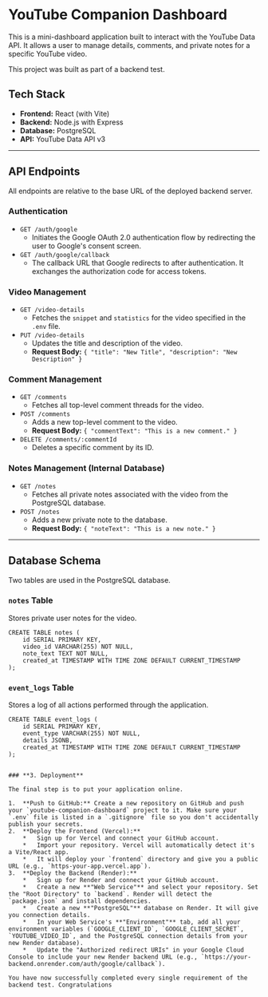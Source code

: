 # YouTube Companion Dashboard

This is a mini-dashboard application built to interact with the YouTube Data API. It allows a user to manage details, comments, and private notes for a specific YouTube video.

This project was built as part of a backend test.

## Tech Stack

*   **Frontend:** React (with Vite)
*   **Backend:** Node.js with Express
*   **Database:** PostgreSQL
*   **API:** YouTube Data API v3

---

## API Endpoints

All endpoints are relative to the base URL of the deployed backend server.

### Authentication

*   `GET /auth/google`
    *   Initiates the Google OAuth 2.0 authentication flow by redirecting the user to Google's consent screen.
*   `GET /auth/google/callback`
    *   The callback URL that Google redirects to after authentication. It exchanges the authorization code for access tokens.

### Video Management

*   `GET /video-details`
    *   Fetches the `snippet` and `statistics` for the video specified in the `.env` file.
*   `PUT /video-details`
    *   Updates the title and description of the video.
    *   **Request Body:** `{ "title": "New Title", "description": "New Description" }`

### Comment Management

*   `GET /comments`
    *   Fetches all top-level comment threads for the video.
*   `POST /comments`
    *   Adds a new top-level comment to the video.
    *   **Request Body:** `{ "commentText": "This is a new comment." }`
*   `DELETE /comments/:commentId`
    *   Deletes a specific comment by its ID.

### Notes Management (Internal Database)

*   `GET /notes`
    *   Fetches all private notes associated with the video from the PostgreSQL database.
*   `POST /notes`
    *   Adds a new private note to the database.
    *   **Request Body:** `{ "noteText": "This is a new note." }`

---

## Database Schema

Two tables are used in the PostgreSQL database.

### `notes` Table

Stores private user notes for the video.

```
CREATE TABLE notes (
    id SERIAL PRIMARY KEY,
    video_id VARCHAR(255) NOT NULL,
    note_text TEXT NOT NULL,
    created_at TIMESTAMP WITH TIME ZONE DEFAULT CURRENT_TIMESTAMP
);
```

### `event_logs` Table

Stores a log of all actions performed through the application.

```
CREATE TABLE event_logs (
    id SERIAL PRIMARY KEY,
    event_type VARCHAR(255) NOT NULL,
    details JSONB,
    created_at TIMESTAMP WITH TIME ZONE DEFAULT CURRENT_TIMESTAMP
);
```
```

### **3. Deployment**

The final step is to put your application online.

1.  **Push to GitHub:** Create a new repository on GitHub and push your `youtube-companion-dashboard` project to it. Make sure your `.env` file is listed in a `.gitignore` file so you don't accidentally publish your secrets.
2.  **Deploy the Frontend (Vercel):**
    *   Sign up for Vercel and connect your GitHub account.
    *   Import your repository. Vercel will automatically detect it's a Vite/React app.
    *   It will deploy your `frontend` directory and give you a public URL (e.g., `https-your-app.vercel.app`).
3.  **Deploy the Backend (Render):**
    *   Sign up for Render and connect your GitHub account.
    *   Create a new **"Web Service"** and select your repository. Set the "Root Directory" to `backend`. Render will detect the `package.json` and install dependencies.
    *   Create a new **"PostgreSQL"** database on Render. It will give you connection details.
    *   In your Web Service's **"Environment"** tab, add all your environment variables (`GOOGLE_CLIENT_ID`, `GOOGLE_CLIENT_SECRET`, `YOUTUBE_VIDEO_ID`, and the PostgreSQL connection details from your new Render database).
    *   Update the "Authorized redirect URIs" in your Google Cloud Console to include your new Render backend URL (e.g., `https://your-backend.onrender.com/auth/google/callback`).

You have now successfully completed every single requirement of the backend test. Congratulations
